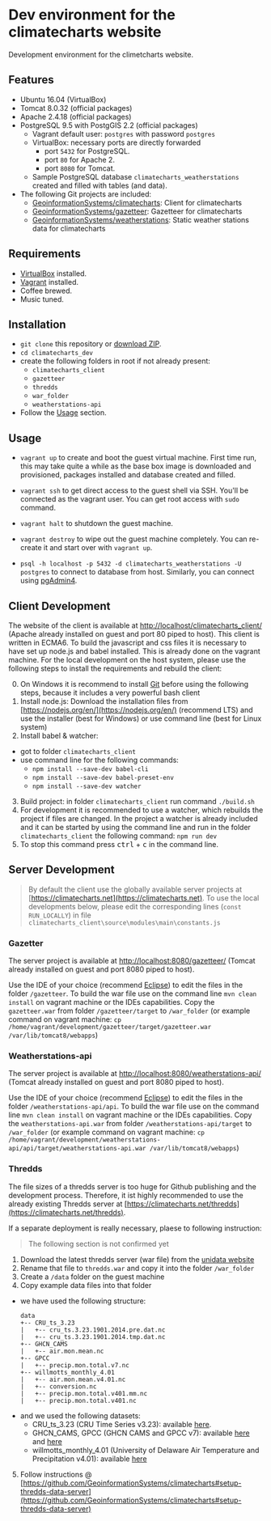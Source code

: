 # Dev environment for the climatecharts website

Development environment for the climetcharts website.

## Features

* Ubuntu 16.04 (VirtualBox)
* Tomcat 8.0.32 (official packages)
* Apache 2.4.18 (official packages)
* PostgreSQL 9.5 with PostgGIS 2.2  (official packages)
  * Vagrant default user: `postgres` with password `postgres`
  * VirtualBox: necessary ports are directly forwarded
    * port `5432` for PostgreSQL.
    * port `80` for Apache 2.
    * port `8080` for Tomcat.
  * Sample PostgreSQL database `climatecharts_weatherstations` created and filled with tables (and data).
* The following Git projects are included:
  * [GeoinformationSystems/climatecharts](https://github.com/GeoinformationSystems/climatecharts): Client for climatecharts
  * [GeoinformationSystems/gazetteer](https://github.com/GeoinformationSystems/gazetteer): Gazetteer for climatecharts
  * [GeoinformationSystems/weatherstations](https://github.com/GeoinformationSystems/weatherstations): Static weather stations data for climatecharts

## Requirements

* [VirtualBox](https://www.virtualbox.org/) installed.
* [Vagrant](https://www.vagrantup.com/downloads.html) installed.
* Coffee brewed.
* Music tuned.

## Installation

* `git clone` this repository or [download ZIP](https://github.com/GeoinformationSystems/PettyCash).
* `cd climatecharts_dev`
* create the following folders in root if not already present:
  - `climatecharts_client`
  - `gazetteer`
  - `thredds`
  - `war_folder`
  - `weatherstations-api`
* Follow the [Usage](#usage) section.

## Usage

* `vagrant up` to create and boot the guest virtual machine.
First time run, this may take quite a while as the base box image is downloaded
and provisioned, packages installed and database created and filled.

* `vagrant ssh` to get direct access to the guest shell via SSH.
You'll be connected as the vagrant user.
You can get root access with `sudo` command.

* `vagrant halt` to shutdown the guest machine.

* `vagrant destroy` to wipe out the guest machine completely.
You can re-create it and start over with `vagrant up`.

* `psql -h localhost -p 5432 -d climatecharts_weatherstations -U postgres` to connect to database from host. Similarly, you can connect using [pgAdmin4](https://www.pgadmin.org/).

## Client Development

The website of the client is available at [http://localhost/climatecharts_client/](http://localhost/climatecharts_client/) (Apache already installed on guest and port 80 piped to host).
This client is written in ECMA6. To build the javascript and css files it is necessary to have set up node.js and babel installed. This is already done on the vagrant machine. For the local development on the host system, please use the following steps to install the requirements and rebuild the client:

0. On Windows it is recommend to install [Git](https://git-scm.com/download/win) before using the following steps, because it includes a very powerful bash client
1. Install node.js: Download the installation files from [https://nodejs.org/en/](https://nodejs.org/en/) (recommend LTS) and use the installer (best for Windows) or use command line (best for Linux system)
2. Install babel & watcher:
  * got to folder `climatecharts_client`
  * use command line for the following commands:
    * `npm install --save-dev babel-cli`
    * `npm install --save-dev babel-preset-env`
    * `npm install --save-dev watcher`
3. Build project: in folder `climatecharts_client` run command `./build.sh`
4. For development it is recommended to use a watcher, which rebuilds the project if files are changed. In the project a watcher is already included and it can be started by using the command line and run in the folder `climatecharts_client` the following command: `npm run dev`
5. To stop this command press <kbd>ctrl</kbd> + <kbd>c</kbd> in the command line.

## Server Development

> By default the client use the globally available server projects at [https://climatecharts.net](https://climatecharts.net). To use the local developments below, please edit the corresponding lines (`const RUN_LOCALLY`) in file `climatecharts_client\source\modules\main\constants.js`

### Gazetter

The server project is available at [http://localhost:8080/gazetteer/](http://localhost:8080/gazetteer/) (Tomcat already installed on guest and port 8080 piped to host).

Use the IDE of your choice (recommend [Eclipse](http://www.eclipse.org/)) to edit the files in the folder `/gazetteer`.
To build the war file use on the command line `mvn clean install` on vagrant machine or the IDEs capabilities.
Copy the `gazetteer.war` from folder `/gazetteer/target` to `/war_folder` (or example command on vagrant machine: `cp /home/vagrant/development/gazetteer/target/gazetteer.war /var/lib/tomcat8/webapps`)

### Weatherstations-api

The server project is available at [http://localhost:8080/weatherstations-api/](http://localhost:8080/weatherstations-api/) (Tomcat already installed on guest and port 8080 piped to host).

Use the IDE of your choice (recommend [Eclipse](http://www.eclipse.org/)) to edit the files in the folder `/weatherstations-api/api`.
To build the war file use on the command line `mvn clean install` on vagrant machine or the IDEs capabilities.
Copy the `weatherstations-api.war` from folder `/weatherstations-api/target` to `/war_folder` (or example command on vagrant machine: `cp /home/vagrant/development/weatherstations-api/api/target/weatherstations-api.war /var/lib/tomcat8/webapps`)

### Thredds

The file sizes of a thredds server is too huge for Github publishing and the development process. Therefore, it ist highly recommended to use the already existing Thredds server at [https://climatecharts.net/thredds](https://climatecharts.net/thredds).

If a separate deployment is really necessary, plaese to following instruction:

> The following section is not confirmed yet

1. Download the latest thredds server (war file) from the [unidata website](https://www.unidata.ucar.edu/downloads/thredds/index.jsp)
2. Rename that file to `thredds.war` and copy it into the folder `/war_folder`
3. Create a `/data` folder on the guest machine
4. Copy example data files into that folder
  * we have used the following structure:
    ```
    data
    +-- CRU_ts_3.23
    |   +-- cru_ts.3.23.1901.2014.pre.dat.nc
    |   +-- cru_ts.3.23.1901.2014.tmp.dat.nc
    +-- GHCN_CAMS
    |   +-- air.mon.mean.nc
    +-- GPCC
    |   +-- precip.mon.total.v7.nc
    +-- willmotts_monthly_4.01
    |   +-- air.mon.mean.v4.01.nc
    |   +-- conversion.nc
    |   +-- precip.mon.total.v401.mm.nc
    |   +-- precip.mon.total.v401.nc
    ```
  * and we used the following datasets:
    - CRU_ts_3.23 (CRU Time Series v3.23): available [here](http://catalogue.ceda.ac.uk/uuid/5dca9487dc614711a3a933e44a933ad3).
    - GHCN_CAMS, GPCC (GHCN CAMS and GPCC v7): available [here](https://www.esrl.noaa.gov/psd/data/gridded/data.ghcncams.html) and [here](https://www.esrl.noaa.gov/psd/data/gridded/data.gpcc.html)
    - willmotts_monthly_4.01 (University of Delaware Air Temperature and Precipitation v4.01): available [here](https://www.esrl.noaa.gov/psd/data/gridded/data.UDel_AirT_Precip.html)
5. Follow instructions @ [https://github.com/GeoinformationSystems/climatecharts#setup-thredds-data-server](https://github.com/GeoinformationSystems/climatecharts#setup-thredds-data-server)

